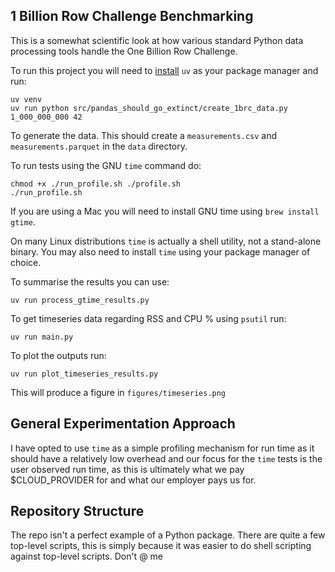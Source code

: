 ## 1 Billion Row Challenge Benchmarking
This is a somewhat scientific look at how various standard Python data processing tools handle the One Billion Row Challenge.

To run this project you will need to [install](https://docs.astral.sh/uv/getting-started/installation/) `uv` as your package manager and run:
```{sh}
uv venv
uv run python src/pandas_should_go_extinct/create_1brc_data.py 1_000_000_000 42
```
To generate the data. This should create a `measurements.csv` and `measurements.parquet` in the `data` directory.

To run tests using the GNU `time` command do:
```{sh}
chmod +x ./run_profile.sh ./profile.sh
./run_profile.sh
```
If you are using a Mac you will need to install GNU time using `brew install gtime`.

On many Linux distributions `time` is actually a shell utility, not a stand-alone binary. You may also need to install `time` using your package manager of choice.

To summarise the results you can use:
```{sh}
uv run process_gtime_results.py
```

To get timeseries data regarding RSS and CPU % using `psutil` run:
```{sh}
uv run main.py
```

To plot the outputs run:
```{sh}
uv run plot_timeseries_results.py
```

This will produce a figure in `figures/timeseries.png`

## General Experimentation Approach
I have opted to use `time` as a simple profiling mechanism for run time as it should have a relatively low overhead and our focus for the `time` tests is the user observed run time, as this is ultimately what we pay $CLOUD_PROVIDER for and what our employer pays us for.

## Repository Structure
The repo isn't a perfect example of a Python package. There are quite a few top-level scripts, this is simply because it was easier to do shell scripting against top-level scripts. Don't @ me